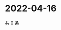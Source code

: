 # 2022-04-16

共 0 条

<!-- BEGIN WEIBO -->
<!-- 最后更新时间 Sat Apr 16 2022 00:22:27 GMT+0800 (China Standard Time) -->

<!-- END WEIBO -->
